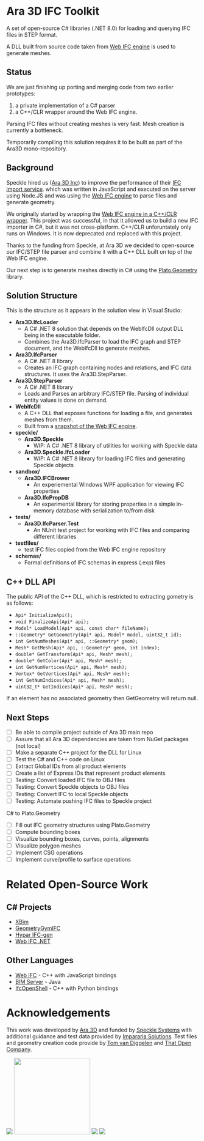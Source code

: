 # Ara 3D IFC Toolkit

A set of open-source C# libraries (.NET 8.0) for loading and querying IFC files in STEP format.

A DLL built from source code taken from [Web IFC engine](https://github.com/ThatOpen/engine_web-ifc) is used to 
generate meshes. 

## Status

We are just finishing up porting and merging code from two earlier prototypes: 
   1) a private implementation of a C# parser
   2) a C++/CLR wrapper around the Web IFC engine. 

Parsing IFC files without creating meshes is very fast. Mesh creation is currently a bottleneck. 

Temporarily compiling this solution requires it to be built as part of the Ara3D mono-repository. 

## Background

Speckle hired us ([Ara 3D Inc](https://ara3d.com)) to improve the performance of their 
[IFC import service](https://github.com/specklesystems/speckle-server/blob/main/packages/fileimport-service/ifc/parser_v2.js). 
which was written in JavaScript and executed on the server using Node.JS and was using the [Web IFC engine](https://github.com/ThatOpen/engine_web-ifc) 
to parse files and generate geometry. 

We originally started by wrapping the [Web IFC engine in a C++/CLR wrapper](https://github.com/ara3d/web-ifc-dotnet). 
This project was successful, in that it allowed us to build a new IFC importer in C#, but it was not cross-platform. 
C++/CLR unforuntately only runs on Windows. It is now deprecated and replaced with this project.

Thanks to the funding from Speckle, at Ara 3D we decided to open-source our IFC/STEP file parser and combine it with a C++ DLL built on top of the Web IFC engine.

Our next step is to generate meshes directly in C# using the [Plato.Geometry](https://github.com/ara3d/Plato.Geometry) library. 

## Solution Structure

This is the structure as it appears in the solution view in Visual Studio:  

* **Ara3D.IfcLoader** 
    * A C# .NET 8 solution that depends on the WebIfcDll output DLL being in the executable folder.  
    * Combines the Ara3D.IfcParser to load the IFC graph and STEP document, and the WebIfcDll to generate meshes.
* **Ara3D.IfcParser** 
    * A C# .NET 8 library 
    * Creates an IFC graph containing nodes and relations, and IFC data structures. It uses the Ara3D.StepParser.    
* **Ara3D.StepParser** 
    * A C# .NET 8 library 
    * Loads and Parses an arbitrary IFC/STEP file. Parsing of individual entity values is done on demand. 
* **WebIfcDll** 
    * A C++ DLL that exposes functions for loading a file, and generates meshes from them. 
    * Built from a [snapshot of the Web IFC engine](https://github.com/ThatOpen/engine_web-ifc).
* **speckle/**
    * **Ara3D.Speckle** 
        - WIP: A C# .NET 8 library of utilities for working with Speckle data 
    * **Ara3D.Speckle.IfcLoader** 
        - WIP: A C# .NET 8 library for loading IFC files and generating Speckle objects 
* **sandbox/** 
    * **Ara3D.IFCBrower** 
        - An experiemental Windows WPF application for viewing IFC properties
    * **Ara3D.IfcPropDB** 
        - An experimental library for storing properties in a simple in-memory database with serialization to/from disk
* **tests/**
    * **Ara3D.IfcParser.Test** 
        - An NUnit test project for working with IFC files and comparing different libraries 
* **testfiles/** 
    * test IFC files copied from the Web IFC engine repository 
* **schemas/** 
    * Formal definitions of IFC schemas in express (.exp) files

## C++ DLL API

The public API of the C++ DLL, which is restricted to extracting gometry is as follows:

* `Api* InitializeApi();`
* `void FinalizeApi(Api* api);`
* `Model* LoadModel(Api* api, const char* fileName);`
* `::Geometry* GetGeometry(Api* api, Model* model, uint32_t id);`
* `int GetNumMeshes(Api* api, ::Geometry* geom);`
* `Mesh* GetMesh(Api* api, ::Geometry* geom, int index);`
* `double* GetTransform(Api* api, Mesh* mesh);`
* `double* GetColor(Api* api, Mesh* mesh);`
* `int GetNumVertices(Api* api, Mesh* mesh);`
* `Vertex* GetVertices(Api* api, Mesh* mesh);`
* `int GetNumIndices(Api* api, Mesh* mesh);`
* `uint32_t* GetIndices(Api* api, Mesh* mesh);`

If an element has no associated geometry then GetGeometry will return null. 

## Next Steps 

- [ ] Be able to compile project outside of Ara 3D main repo 
- [ ] Assure that all Ara 3D dependencies are taken from NuGet packages (not local)
- [ ] Make a separate C++ project for the DLL for Linux
- [ ] Test the C# and C++ code on Linux
- [ ] Extract Global IDs from all product elements 
- [ ] Create a list of Express IDs that represent product elements 
- [ ] Testing: Convert loaded IFC file to OBJ files 
- [ ] Testing: Convert Speckle objects to OBJ files
- [ ] Testing: Convert IFC to local Speckle objects
- [ ] Testing: Automate pushing IFC files to Speckle project

C# to Plato.Geometry

- [ ] Fill out IFC geometry structures using Plato.Geometry 
- [ ] Compute bounding boxes 
- [ ] Visualize bounding boxes, curves, points, alignments  
- [ ] Visualize polygon meshes 
- [ ] Implement CSG operations 
- [ ] Implement curve/profile to surface operations 

# Related Open-Source Work 

## C# Projects 

* [XBim](https://github.com/xBimTeam/XbimEssentials)
* [GeometryGymIFC](https://github.com/GeometryGym/GeometryGymIFC)
* [Hypar IFC-gen](https://github.com/hypar-io/ifc-gen)
* [Web IFC .NET](https://github.com/ara3d/web-ifc-dotnet) 

## Other Languages 

* [Web IFC](https://github.com/ThatOpen/engine_web-ifc) - C++ with JavaScript bindings
* [BIM Server](https://github.com/opensourceBIM/BIMserver) - Java
* [IfcOpenShell](https://ifcopenshell.org/) - C++ with Python bindings

# Acknowledgements 

This work was developed by [Ara 3D](https://ara3d.com) and funded by [Speckle Systems](https://speckle.systems/) 
with additional guidance and test data provided by [Impararia Solutions](https://www.impararia.com/).
Test files and geometry creation code provide by [Tom van Diggelen](https://github.com/tomvandig) 
and [That Open Company](https://github.com/ThatOpen/engine_web-ifc).

<image src="https://github.com/user-attachments/assets/443135ed-431e-4088-acf1-5a271d0c0e41"/>
<image src="https://github.com/user-attachments/assets/76431694-9005-4344-a8fa-3a993aaf50ed" width="200" valign="center"/>
<image src="https://github.com/user-attachments/assets/79298b1e-4765-42aa-b345-1e88d776694a"/>
<image src="https://github.com/user-attachments/assets/9e940db2-d496-4f8f-bb84-7f6ac5b2c15f"/>

